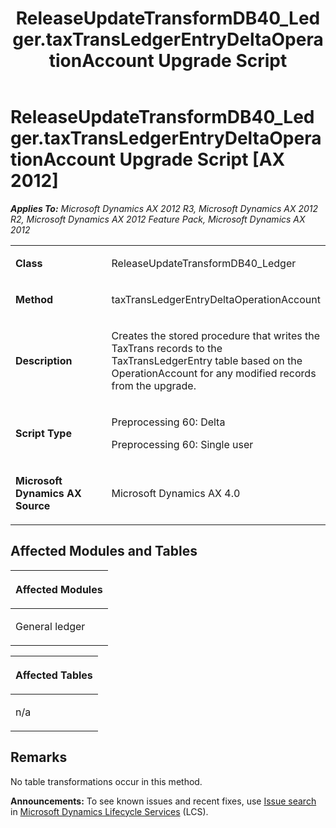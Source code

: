 ﻿---
title: ReleaseUpdateTransformDB40_Ledger.taxTransLedgerEntryDeltaOperationAccount Upgrade Script
TOCTitle: ReleaseUpdateTransformDB40_Ledger.taxTransLedgerEntryDeltaOperationAccount Upgrade Script
ms:assetid: 2715ccc1-58e1-f182-bd2c-040d00832b56
ms:mtpsurl: https://msdn.microsoft.com/en-us/library/JJ735846(v=AX.60)
ms:contentKeyID: 49707264
ms.date: 05/18/2015
mtps_version: v=AX.60
---

# ReleaseUpdateTransformDB40\_Ledger.taxTransLedgerEntryDeltaOperationAccount Upgrade Script [AX 2012]


_**Applies To:** Microsoft Dynamics AX 2012 R3, Microsoft Dynamics AX 2012 R2, Microsoft Dynamics AX 2012 Feature Pack, Microsoft Dynamics AX 2012_

<table>
<colgroup>
<col style="width: 50%" />
<col style="width: 50%" />
</colgroup>
<tbody>
<tr class="odd">
<td><p><strong>Class</strong></p></td>
<td><p>ReleaseUpdateTransformDB40_Ledger</p></td>
</tr>
<tr class="even">
<td><p><strong>Method</strong></p></td>
<td><p>taxTransLedgerEntryDeltaOperationAccount</p></td>
</tr>
<tr class="odd">
<td><p><strong>Description</strong></p></td>
<td><p>Creates the stored procedure that writes the TaxTrans records to the TaxTransLedgerEntry table based on the OperationAccount for any modified records from the upgrade.</p></td>
</tr>
<tr class="even">
<td><p><strong>Script Type</strong></p></td>
<td><p>Preprocessing 60: Delta</p>
<p>Preprocessing 60: Single user</p></td>
</tr>
<tr class="odd">
<td><p><strong>Microsoft Dynamics AX Source</strong></p></td>
<td><p>Microsoft Dynamics AX 4.0</p></td>
</tr>
</tbody>
</table>


## Affected Modules and Tables

<table>
<colgroup>
<col style="width: 100%" />
</colgroup>
<thead>
<tr class="header">
<th><p>Affected Modules</p></th>
</tr>
</thead>
<tbody>
<tr class="odd">
<td><p>General ledger</p></td>
</tr>
</tbody>
</table>


<table>
<colgroup>
<col style="width: 100%" />
</colgroup>
<thead>
<tr class="header">
<th><p>Affected Tables</p></th>
</tr>
</thead>
<tbody>
<tr class="odd">
<td><p>n/a</p></td>
</tr>
</tbody>
</table>


## Remarks

No table transformations occur in this method.

  
**Announcements:** To see known issues and recent fixes, use [Issue search](http://go.microsoft.com/fwlink/?linkid=389258) in [Microsoft Dynamics Lifecycle Services](http://go.microsoft.com/fwlink/?linkid=306505) (LCS).


